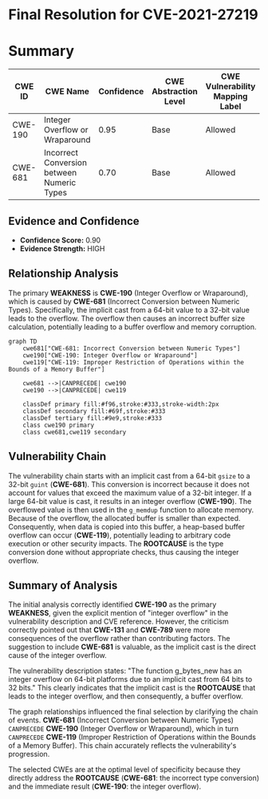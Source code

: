 # Final Resolution for CVE-2021-27219

# Summary
| CWE ID | CWE Name | Confidence | CWE Abstraction Level | CWE Vulnerability Mapping Label | CWE-Vulnerability Mapping Notes |
|---|---|---|---|---|---|
| CWE-190 | Integer Overflow or Wraparound | 0.95 | Base | Allowed | Primary CWE |
| CWE-681 | Incorrect Conversion between Numeric Types | 0.70 | Base | Allowed | Secondary Candidate |

## Evidence and Confidence

*   **Confidence Score:** 0.90
*   **Evidence Strength:** HIGH

## Relationship Analysis
The primary **WEAKNESS** is **CWE-190** (Integer Overflow or Wraparound), which is caused by **CWE-681** (Incorrect Conversion between Numeric Types). Specifically, the implicit cast from a 64-bit value to a 32-bit value leads to the overflow. The overflow then causes an incorrect buffer size calculation, potentially leading to a buffer overflow and memory corruption.

```mermaid
graph TD
    cwe681["CWE-681: Incorrect Conversion between Numeric Types"]
    cwe190["CWE-190: Integer Overflow or Wraparound"]
    cwe119["CWE-119: Improper Restriction of Operations within the Bounds of a Memory Buffer"]
    
    cwe681 -->|CANPRECEDE| cwe190
    cwe190 -->|CANPRECEDE| cwe119
    
    classDef primary fill:#f96,stroke:#333,stroke-width:2px
    classDef secondary fill:#69f,stroke:#333
    classDef tertiary fill:#9e9,stroke:#333
    class cwe190 primary
    class cwe681,cwe119 secondary
```

## Vulnerability Chain
The vulnerability chain starts with an implicit cast from a 64-bit `gsize` to a 32-bit `guint` (**CWE-681**). This conversion is incorrect because it does not account for values that exceed the maximum value of a 32-bit integer. If a large 64-bit value is cast, it results in an integer overflow (**CWE-190**). The overflowed value is then used in the `g_memdup` function to allocate memory. Because of the overflow, the allocated buffer is smaller than expected. Consequently, when data is copied into this buffer, a heap-based buffer overflow can occur (**CWE-119**), potentially leading to arbitrary code execution or other security impacts. The **ROOTCAUSE** is the type conversion done without appropriate checks, thus causing the integer overflow.

## Summary of Analysis
The initial analysis correctly identified **CWE-190** as the primary **WEAKNESS**, given the explicit mention of "integer overflow" in the vulnerability description and CVE reference. However, the criticism correctly pointed out that **CWE-131** and **CWE-789** were more consequences of the overflow rather than contributing factors. The suggestion to include **CWE-681** is valuable, as the implicit cast is the direct cause of the integer overflow.

The vulnerability description states: "The function g_bytes_new has an integer overflow on 64-bit platforms due to an implicit cast from 64 bits to 32 bits." This clearly indicates that the implicit cast is the **ROOTCAUSE** that leads to the integer overflow, and then consequently, a buffer overflow.

The graph relationships influenced the final selection by clarifying the chain of events. **CWE-681** (Incorrect Conversion between Numeric Types) `CANPRECEDE` **CWE-190** (Integer Overflow or Wraparound), which in turn `CANPRECEDE` **CWE-119** (Improper Restriction of Operations within the Bounds of a Memory Buffer). This chain accurately reflects the vulnerability's progression.

The selected CWEs are at the optimal level of specificity because they directly address the **ROOTCAUSE** (**CWE-681**: the incorrect type conversion) and the immediate result (**CWE-190**: the integer overflow).